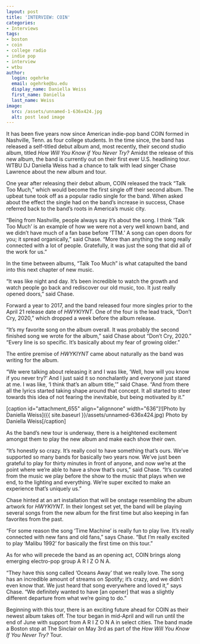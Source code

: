 ```yaml
---
layout: post
title: 'INTERVIEW: COIN'
categories:
- Interviews
tags:
- boston
- coin
- college radio
- indie pop
- interview
- wtbu
author:
  login: ogehrke
  email: ogehrke@bu.edu
  display_name: Daniella Weiss
  first_name: Daniella
  last_name: Weiss
image:
  src: /assets/unnamed-1-636x424.jpg
  alt: post lead image
---
```

It has been five years now since American indie-pop band COIN formed in Nashville, Tenn. as four college students. In the time since, the band has released a self-titled debut album and, most recently, their second studio album, titled _How Will You Know if You Never Try?_ Amidst the release of this new album, the band is currently out on their first ever U.S. headlining tour. WTBU DJ Daniella Weiss had a chance to talk with lead singer Chase Lawrence about the new album and tour.

One year after releasing their debut album, COIN released the track “Talk Too Much,” which would become the first single off their second album. The upbeat tune took off as a popular radio single for the band. When asked about the effect the single had on the band’s increase in success, Chase referred back to the band’s roots in America’s music city.

“Being from Nashville, people always say it’s about the song. I think ‘Talk Too Much’ is an example of how we were not a very well known band, and we didn’t have much of a fan base before ‘TTM.’ A song can open doors for you; it spread organically,” said Chase. “More than anything the song really connected with a lot of people. Gratefully, it was just the song that did all of the work for us.”

In the time between albums, “Talk Too Much” is what catapulted the band into this next chapter of new music.

“It was like night and day. It’s been incredible to watch the growth and watch people go back and rediscover our old music, too. It just really opened doors,” said Chase.

Forward a year to 2017, and the band released four more singles prior to the April 21 release date of _HWYKIYNT_. One of the four is the lead track, “Don’t Cry, 2020,” which dropped a week before the album release.

“It’s my favorite song on the album overall. It was probably the second finished song we wrote for the album,” said Chase about “Don’t Cry, 2020.” “Every line is so specific. It’s basically about my fear of growing older.”

The entire premise of _HWYKIYNT_ came about naturally as the band was writing for the album.

“We were talking about releasing it and I was like, ‘Well, how will you know if you never try?’ And I just said it so nonchalantly and everyone just stared at me. I was like, ‘I think that’s an album title,’” said Chase. “And from there all the lyrics started taking shape around that concept. It all started to steer towards this idea of not fearing the inevitable, but being motivated by it.”

\[caption id="attachment\_655" align="alignnone" width="636"\]![Photo by Daniella Weiss]({{ site.baseurl }}/assets/unnamed-636x424.jpg) Photo by Daniella Weiss\[/caption\]

As the band’s new tour is underway, there is a heightened excitement amongst them to play the new album and make each show their own.

“It’s honestly so crazy. It’s really cool to have something that’s ours. We’ve supported so many bands for basically two years now. We’ve just been grateful to play for thirty minutes in front of anyone, and now we’re at the point where we’re able to have a show that’s ours,” said Chase. “It’s curated from the music we play before the show to the music that plays when we end, to the lighting and everything. We’re super excited to make an experience that’s uniquely us.”

Chase hinted at an art installation that will be onstage resembling the album artwork for _HWYKIYNT._ In their longest set yet, the band will be playing several songs from the new album for the first time but also keeping in fan favorites from the past.

“For some reason the song ‘Time Machine’ is really fun to play live. It’s really connected with new fans and old fans,” says Chase. “But I’m really excited to play ‘Malibu 1992’ for basically the first time on this tour.”

As for who will precede the band as an opening act, COIN brings along emerging electro-pop group A R I Z O N A.

“They have this song called ‘Oceans Away’ that we really love. The song has an incredible amount of streams on Spotify; it’s crazy, and we didn’t even know that. We just heard that song everywhere and loved it,” says Chase. “We definitely wanted to have \[an opener\] that was a slightly different departure from what we’re going to do.”

Beginning with this tour, there is an exciting future ahead for COIN as their newest album takes off. The tour began in mid-April and will run until the end of June with support from A R I Z O N A in select cities. The band made a Boston stop at The Sinclair on May 3rd as part of the _How Will You Know If You Never Try?_ Tour.